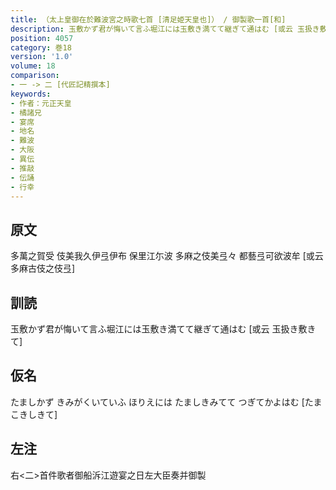 ```yaml
---
title: （太上皇御在於難波宮之時歌七首 [清足姫天皇也]） / 御製歌一首[和]
description: 玉敷かず君が悔いて言ふ堀江には玉敷き満てて継ぎて通はむ [或云 玉扱き敷きて]
position: 4057
category: 巻18
version: '1.0'
volume: 18
comparison:
- 一 -> 二 [代匠記精撰本]
keywords:
- 作者：元正天皇
- 橘諸兄
- 宴席
- 地名
- 難波
- 大阪
- 異伝
- 推敲
- 伝誦
- 行幸
---
```


## 原文

多萬之賀受 伎美我久伊弖伊布 保里江尓波 多麻之伎美弖々 都藝弖可欲波牟 [或云 多麻古伎之伎弖]

## 訓読

玉敷かず君が悔いて言ふ堀江には玉敷き満てて継ぎて通はむ [或云 玉扱き敷きて]

## 仮名

たましかず きみがくいていふ ほりえには たましきみてて つぎてかよはむ [たまこきしきて]

## 左注

右<二>首件歌者御船泝江遊宴之日左大臣奏并御製
